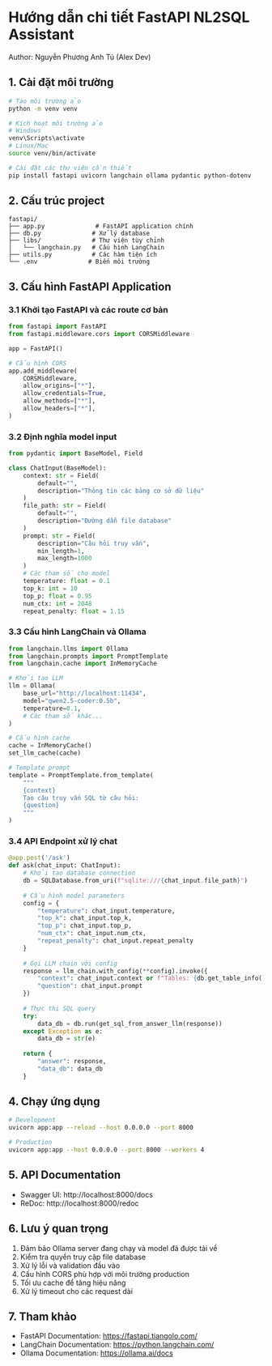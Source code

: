# Hướng dẫn chi tiết FastAPI NL2SQL Assistant

Author: Nguyễn Phương Anh Tú (Alex Dev)

## 1. Cài đặt môi trường

```bash
# Tạo môi trường ảo
python -m venv venv

# Kích hoạt môi trường ảo
# Windows
venv\Scripts\activate
# Linux/Mac
source venv/bin/activate

# Cài đặt các thư viện cần thiết
pip install fastapi uvicorn langchain ollama pydantic python-dotenv
```

## 2. Cấu trúc project

```
fastapi/
├── app.py              # FastAPI application chính
├── db.py              # Xử lý database
├── libs/              # Thư viện tùy chỉnh
│   └── langchain.py   # Cấu hình LangChain
├── utils.py           # Các hàm tiện ích
└── .env              # Biến môi trường
```

## 3. Cấu hình FastAPI Application

### 3.1 Khởi tạo FastAPI và các route cơ bản

```python
from fastapi import FastAPI
from fastapi.middleware.cors import CORSMiddleware

app = FastAPI()

# Cấu hình CORS
app.add_middleware(
    CORSMiddleware,
    allow_origins=["*"],
    allow_credentials=True,
    allow_methods=["*"],
    allow_headers=["*"],
)
```

### 3.2 Định nghĩa model input

```python
from pydantic import BaseModel, Field

class ChatInput(BaseModel):
    context: str = Field(
        default="",
        description="Thông tin các bảng cơ sở dữ liệu"
    )
    file_path: str = Field(
        default="",
        description="Đường dẫn file database"
    )
    prompt: str = Field(
        description="Câu hỏi truy vấn",
        min_length=1,
        max_length=1000
    )
    # Các tham số cho model
    temperature: float = 0.1
    top_k: int = 10
    top_p: float = 0.95
    num_ctx: int = 2048
    repeat_penalty: float = 1.15
```

### 3.3 Cấu hình LangChain và Ollama

```python
from langchain.llms import Ollama
from langchain.prompts import PromptTemplate
from langchain.cache import InMemoryCache

# Khởi tạo LLM
llm = Ollama(
    base_url="http://localhost:11434",
    model="qwen2.5-coder:0.5b",
    temperature=0.1,
    # Các tham số khác...
)

# Cấu hình cache
cache = InMemoryCache()
set_llm_cache(cache)

# Template prompt
template = PromptTemplate.from_template(
    """
    {context}
    Tạo câu truy vấn SQL từ câu hỏi:
    {question}
    """
)
```

### 3.4 API Endpoint xử lý chat

```python
@app.post('/ask')
def ask(chat_input: ChatInput):
    # Khởi tạo database connection
    db = SQLDatabase.from_uri(f"sqlite:///{chat_input.file_path}")
    
    # Cấu hình model parameters
    config = {
        "temperature": chat_input.temperature,
        "top_k": chat_input.top_k,
        "top_p": chat_input.top_p,
        "num_ctx": chat_input.num_ctx,
        "repeat_penalty": chat_input.repeat_penalty
    }
    
    # Gọi LLM chain với config
    response = llm_chain.with_config(**config).invoke({
        "context": chat_input.context or f"Tables: {db.get_table_info()}",
        "question": chat_input.prompt
    })
    
    # Thực thi SQL query
    try:
        data_db = db.run(get_sql_from_answer_llm(response))
    except Exception as e:
        data_db = str(e)
        
    return {
        "answer": response,
        "data_db": data_db
    }
```

## 4. Chạy ứng dụng

```bash
# Development
uvicorn app:app --reload --host 0.0.0.0 --port 8000

# Production 
uvicorn app:app --host 0.0.0.0 --port 8000 --workers 4
```

## 5. API Documentation

- Swagger UI: http://localhost:8000/docs
- ReDoc: http://localhost:8000/redoc

## 6. Lưu ý quan trọng

1. Đảm bảo Ollama server đang chạy và model đã được tải về
2. Kiểm tra quyền truy cập file database
3. Xử lý lỗi và validation đầu vào
4. Cấu hình CORS phù hợp với môi trường production
5. Tối ưu cache để tăng hiệu năng
6. Xử lý timeout cho các request dài

## 7. Tham khảo

- FastAPI Documentation: https://fastapi.tiangolo.com/
- LangChain Documentation: https://python.langchain.com/
- Ollama Documentation: https://ollama.ai/docs
